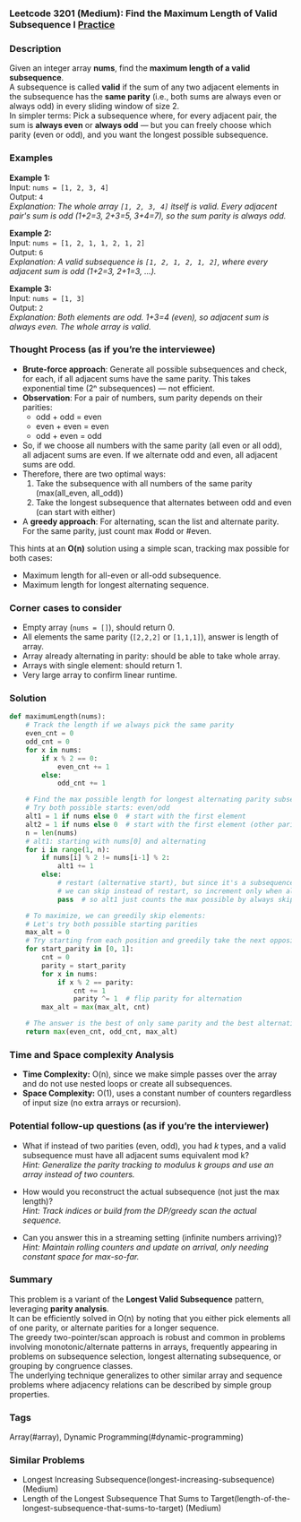 ### Leetcode 3201 (Medium): Find the Maximum Length of Valid Subsequence I [Practice](https://leetcode.com/problems/find-the-maximum-length-of-valid-subsequence-i)

### Description  
Given an integer array **nums**, find the **maximum length of a valid subsequence**.  
A subsequence is called **valid** if the sum of any two adjacent elements in the subsequence has the **same parity** (i.e., both sums are always even or always odd) in every sliding window of size 2.  
In simpler terms: Pick a subsequence where, for every adjacent pair, the sum is **always even** or **always odd** — but you can freely choose which parity (even or odd), and you want the longest possible subsequence.

### Examples  

**Example 1:**  
Input: `nums = [1, 2, 3, 4]`  
Output: `4`  
*Explanation: The whole array `[1, 2, 3, 4]` itself is valid. Every adjacent pair's sum is odd (1+2=3, 2+3=5, 3+4=7), so the sum parity is always odd.*

**Example 2:**  
Input: `nums = [1, 2, 1, 1, 2, 1, 2]`  
Output: `6`  
*Explanation: A valid subsequence is `[1, 2, 1, 2, 1, 2]`, where every adjacent sum is odd (1+2=3, 2+1=3, ...).*

**Example 3:**  
Input: `nums = [1, 3]`  
Output: `2`  
*Explanation: Both elements are odd. 1+3=4 (even), so adjacent sum is always even. The whole array is valid.*

### Thought Process (as if you’re the interviewee)  
- **Brute-force approach**: Generate all possible subsequences and check, for each, if all adjacent sums have the same parity. This takes exponential time (2ⁿ subsequences) — not efficient.
- **Observation**: For a pair of numbers, sum parity depends on their parities:
  - odd + odd = even
  - even + even = even
  - odd + even = odd
- So, if we choose all numbers with the same parity (all even or all odd), all adjacent sums are even. If we alternate odd and even, all adjacent sums are odd.
- Therefore, there are two optimal ways:
  1. Take the subsequence with all numbers of the same parity (max(all_even, all_odd))
  2. Take the longest subsequence that alternates between odd and even (can start with either)
- A **greedy approach**: For alternating, scan the list and alternate parity. For the same parity, just count max #odd or #even.

This hints at an **O(n)** solution using a simple scan, tracking max possible for both cases:
- Maximum length for all-even or all-odd subsequence.
- Maximum length for longest alternating sequence.

### Corner cases to consider  
- Empty array (`nums = []`), should return 0.
- All elements the same parity (`[2,2,2]` or `[1,1,1]`), answer is length of array.
- Array already alternating in parity: should be able to take whole array.
- Arrays with single element: should return 1.
- Very large array to confirm linear runtime.

### Solution

```python
def maximumLength(nums):
    # Track the length if we always pick the same parity
    even_cnt = 0
    odd_cnt = 0
    for x in nums:
        if x % 2 == 0:
            even_cnt += 1
        else:
            odd_cnt += 1

    # Find the max possible length for longest alternating parity subsequence
    # Try both possible starts: even/odd
    alt1 = 1 if nums else 0  # start with the first element
    alt2 = 1 if nums else 0  # start with the first element (other parity)
    n = len(nums)
    # alt1: starting with nums[0] and alternating
    for i in range(1, n):
        if nums[i] % 2 != nums[i-1] % 2:
            alt1 += 1
        else:
            # restart (alternative start), but since it's a subsequence,
            # we can skip instead of restart, so increment only when alternation
            pass  # so alt1 just counts the max possible by always skipping to the next alternate

    # To maximize, we can greedily skip elements:
    # Let's try both possible starting parities
    max_alt = 0
    # Try starting from each position and greedily take the next opposite parity
    for start_parity in [0, 1]:
        cnt = 0
        parity = start_parity
        for x in nums:
            if x % 2 == parity:
                cnt += 1
                parity ^= 1  # flip parity for alternation
        max_alt = max(max_alt, cnt)

    # The answer is the best of only same parity and the best alternating
    return max(even_cnt, odd_cnt, max_alt)
```

### Time and Space complexity Analysis  

- **Time Complexity:** O(n), since we make simple passes over the array and do not use nested loops or create all subsequences.
- **Space Complexity:** O(1), uses a constant number of counters regardless of input size (no extra arrays or recursion).

### Potential follow-up questions (as if you’re the interviewer)  

- What if instead of two parities (even, odd), you had *k* types, and a valid subsequence must have all adjacent sums equivalent mod k?  
  *Hint: Generalize the parity tracking to modulus k groups and use an array instead of two counters.*

- How would you reconstruct the actual subsequence (not just the max length)?  
  *Hint: Track indices or build from the DP/greedy scan the actual sequence.*

- Can you answer this in a streaming setting (infinite numbers arriving)?  
  *Hint: Maintain rolling counters and update on arrival, only needing constant space for max-so-far.*

### Summary
This problem is a variant of the **Longest Valid Subsequence** pattern, leveraging **parity analysis**.  
It can be efficiently solved in O(n) by noting that you either pick elements all of one parity, or alternate parities for a longer sequence.  
The greedy two-pointer/scan approach is robust and common in problems involving monotonic/alternate patterns in arrays, frequently appearing in problems on subsequence selection, longest alternating subsequence, or grouping by congruence classes.  
The underlying technique generalizes to other similar array and sequence problems where adjacency relations can be described by simple group properties.

### Tags
Array(#array), Dynamic Programming(#dynamic-programming)

### Similar Problems
- Longest Increasing Subsequence(longest-increasing-subsequence) (Medium)
- Length of the Longest Subsequence That Sums to Target(length-of-the-longest-subsequence-that-sums-to-target) (Medium)